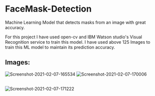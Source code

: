# FaceMask-Detection
Machine Learning Model that detects masks from an image with great accuracy.

For this project I have used open-cv and IBM Watson studio's Visual Recognition service to train this model. 
I have used above 125 Images to train this ML model to maintain its prediction accuracy.

## Images:
<img src="https://i.ibb.co/0j9LfqG/Screenshot-2021-02-07-165534.png" alt="Screenshot-2021-02-07-165534" border="0">                     <img src="https://i.ibb.co/hyxwJ15/Screenshot-2021-02-07-170006.png" alt="Screenshot-2021-02-07-170006" border="0">

<br>

<img src="https://i.ibb.co/v42c1mj/Screenshot-2021-02-07-171222.png" alt="Screenshot-2021-02-07-171222" border="0">
